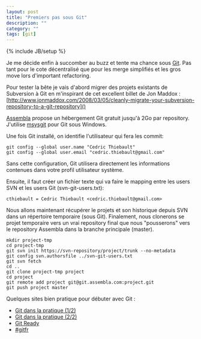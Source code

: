 ```yaml
---
layout: post
title: "Premiers pas sous Git"
description: ""
category: ""
tags: [git]
---
```

{% include JB/setup %}

Je me décide enfin à succomber au buzz et tente ma chance sous [Git](http://git-scm.com).
Pas tant pour le cote décentralisé que pour les merge simplifiés et les gros move lors d'important refactoring.

Pour tester la bête je vais d'abord migrer des projets existants de Subversion à Git en m'inspirant de cet excellent billet de Jon Maddox :
[http://www.jonmaddox.com/2008/03/05/cleanly-migrate-your-subversion-repository-to-a-git-repository]()

[Assembla](https://www.assembla.com) propose un hébergement Git gratuit jusqu'à 2Go par repository.
J'utilise [msysgit](http://code.google.com/p/msysgit) pour Git sous Windows.

<!-- more -->

Une fois Git installé, on identifie l'utilisateur qui fera les commit:

```
git config --global user.name "Cedric Thiebault"
git config --global user.email "cedric.thiebault@gmail.com"
```

Sans cette configuration, Git utilisera directement les informations contenues dans votre profil utilisateur système.

Ensuite, il faut créer un fichier texte qui va faire le mapping entre les users SVN et les users Git (svn-git-users.txt):

```
cthiebault = Cedric Thiebault <cedric.thiebault@gmail.com>
```

Nous allons maintenant récupérer le projets et son historique depuis SVN dans un répertoire temporaire (sous Git).
Finalement, nous clonerons se projet temporaire vers un vrai repository final que nous "pousserons" vers le repository Assembla dans la branche principale (master).

```
mkdir project-tmp
cd project-tmp
git svn init https://svn-repository/project/trunk --no-metadata
git config svn.authorsfile ../svn-git-users.txt
git svn fetch
cd ..
git clone project-tmp project
cd project
git remote add project git@git.assembla.com:project.git
git push project master
```

Quelques sites bien pratique pour débuter avec Git :

* [Git dans la pratique (1/2)](http://blog.octo.com/git-dans-la-pratique-12)
* [Git dans la pratique (2/2)](http://blog.octo.com/git-dans-la-pratique-22)
* [Git Ready](http://www.gitready.com)
* [#gitfr](http://blog.gitfr.net)